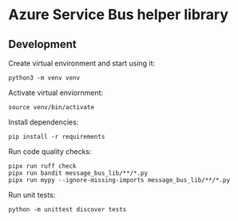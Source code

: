 # Azure Service Bus helper library


## Development

Create virtual environment and start using it:

```python3 -m venv venv```

Activate virtual enviornment:

```source venv/bin/activate```

Install dependencies:

```pip install -r requirements```

Run code quality checks:

```
pipx run ruff check
pipx run bandit message_bus_lib/**/*.py
pipx run mypy --ignore-missing-imports message_bus_lib/**/*.py
```

Run unit tests:

```python -m unittest discover tests```
